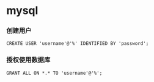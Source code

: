 # mysql


### 创建用户
```shell
CREATE USER 'username'@'%' IDENTIFIED BY 'password';
```


### 授权使用数据库
```shell
GRANT ALL ON *.* TO 'username'@'%';
```




















